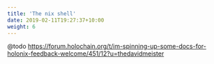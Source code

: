 ```yaml
---
title: 'The nix shell'
date: 2019-02-11T19:27:37+10:00
weight: 6
---
```


@todo https://forum.holochain.org/t/im-spinning-up-some-docs-for-holonix-feedback-welcome/451/12?u=thedavidmeister
